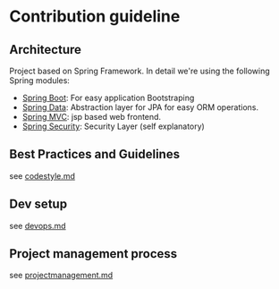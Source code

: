 # Contribution guideline



## Architecture

Project based on Spring Framework. In detail we're using the following Spring modules:
 * [Spring Boot](https://projects.spring.io/spring-boot): For easy application Bootstraping
 * [Spring Data](https://projects.spring.io/spring-data): Abstraction layer for JPA for easy ORM operations.
 * [Spring MVC](https://projects.spring.io/spring-webflow): jsp based web frontend.
 * [Spring Security](https://projects.spring.io/spring-security): Security Layer (self explanatory)

## Best Practices and Guidelines

see [codestyle.md](docs/codestyle.md)

## Dev setup

see [devops.md](docs/devops.md)

## Project management process

see [projectmanagement.md](docs/projectmanagement.md)
